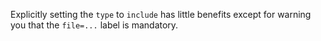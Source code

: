 Explicitly setting the `type` to `include` has little benefits except
for warning you that the `file=...` label is mandatory.

<!-- $MDX type=include -->
```ocaml
```
